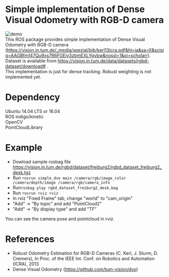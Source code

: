 # Simple implementation of Dense Visual Odometry with RGB-D camera
![demo](https://user-images.githubusercontent.com/15071493/45149269-1c58e000-b204-11e8-93a9-29b227416191.gif)  
This ROS package provides simple implementation of Dense Visual Odometry with RGB-D camera (https://vision.in.tum.de/_media/spezial/bib/kerl13icra.pdf&hl=ja&sa=X&scisig=AAGBfm147Qu9xs7R6FGEiy3zbmEXLYgvbw&nossl=1&oi=scholarr).  
Dataset is available from https://vision.in.tum.de/data/datasets/rgbd-dataset/download# .  
This implementation is just for dense tracking. Robust weighting is not implemented yet.   

# Dependency
Ubuntu 14.04 LTS or 16.04  
ROS indigo/kinetic  
OpenCV  
PointCloudLibrary  

# Example
* Dowload sample rosbag file https://vision.in.tum.de/rgbd/dataset/freiburg2/rgbd_dataset_freiburg2_desk.tgz  
* Run ```rosrun simple_dvo main /camera/rgb/image_color /camera/depth/image /camera/rgb/camera_info```  
* Run```rosbag play rgbd_dataset_freiburg2_desk.bag```  
* Run ```rosrun rviz rviz```  
* In rviz "Fixed Frame" tab, change "world" to "cam_origin"  
* "Add" -> "By topic" and add "PointCloud2"  
* "Add" -> "By display type" and add "TF"  
  
You can see the camera pose and pointcloud in rviz.  

# References
- Robust Odometry Estimation for RGB-D Cameras (C. Kerl, J. Sturm, D. Cremers), In Proc. of the IEEE Int. Conf. on Robotics and Automation (ICRA), 2013  
- Dense Visual Odometry (https://github.com/tum-vision/dvo)  
